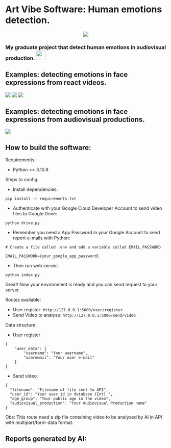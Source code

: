 # Art Vibe Software: Human emotions detection.

<p align="center">
  <img src="https://github.com/kaique-ryan-santos-chagas/face-emotions-detection/assets/59677362/00726aba-da72-419f-904a-c566736b7117" />
</p>
 
### My graduate project that detect human emotions in audiovisual production. <img src="https://github.com/kaique-ryan-santos-chagas/face-emotions-detection/assets/59677362/b49efba4-ef09-496a-bd31-a1b0021ad23f" width="30" />

## Examples: detecting emotions in face expressions from react videos.

<img src="https://github.com/kaique-ryan-santos-chagas/face-emotions-detection/assets/59677362/7776bc6a-c22e-441d-b542-84b4b0a59732" />
<img src="https://github.com/kaique-ryan-santos-chagas/face-emotions-detection/assets/59677362/3437cff7-99d0-4529-87b0-62b31761c7f1" />
<img src="https://github.com/kaique-ryan-santos-chagas/face-emotions-detection/assets/59677362/a55a776b-e7a8-4c52-8ab4-5978cbad2a60" />

## Examples: detecting emotions in face expressions from audiovisual productions.

<img src="https://github.com/kaique-ryan-santos-chagas/face-emotions-detection/assets/59677362/9e53cea5-6087-44cb-8824-ab91839bff8f" />

## How to build the software:

Requirements:

* Python <= 3.10.9 

Steps to config:

* Install dependencies: 

```
pip install -r requirements.txt
```

* Authenticate with your Google Cloud Developer Account to send video files to Google Drive:

```
python drive.py
```

* Remember you need a App Password in your Google Account to send report e-mails with Python:

```
# Create a file called .env and add a variable called EMAIL_PASSWORD

EMAIL_PASSWORD={your_google_app_password}
```

* Then run web server:

```
python index.py
```

Great! Now your environment is ready and you can send request to your server.

Routes avaliable:

* User register: ```http://127.0.0.1:5000/user/register ```
* Send Video to analyse: ```http://127.0.0.1:5000/send/video```

Data structure:

* User register

```
{
    "user_data": {
        "username": "Your username",
        "useremail": "Your user e-mail"
    }
}
```

* Send video:

```
{
  "filename": "Filename of file sent to API", 
  "user_id": "Your user id in database (Int) ", 
  "age_group": "Your public age in the video",  
  "audiovisual_production": "Your Audiovisual Production name"
}
```

Obs: This route need a zip file containing video to be analysed by AI in API with multipart/form-data format. 

## Reports generated by AI:


